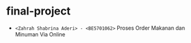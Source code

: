 # final-project



- `<Zahrah Shabrina Aderi> - <BE5701062>`
Proses Order Makanan dan Minuman Via Online
